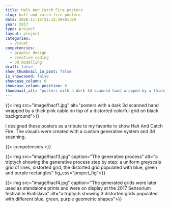 ```yaml
---
title: Halt And Catch Fire posters 
slug: halt-and-catch-fire-posters
date: 2020-11-15T21:12:19+01:00
year: 2017
type: project
layout: project
categories:
  - visual 
competencies:
  - graphic design
  - creative coding
  - 3d modelling
draft: false
show_thumbnail_in_post: false
is_showcased: false
showcase_column: 0
showcase_column_position: 0
thumbnail_alt: "posters with a dark 3d scanned hand wrapped by a thick pink cable on top of a distorted colorful grid on black background"
---
```

{{< img src="image/hacf1.jpg" alt="posters with a dark 3d scanned hand wrapped by a thick pink cable on top of a distorted colorful grid on black background">}}

I designed these posters as a tribute to my favorite tv show Halt And Catch Fire. The visuals were created with a custom generative system and 3d scanning.

{{< competencies >}}

{{< img src="image/hacf3.jpg" caption="The generative process" alt="a triptych showing the generative process step by step: a uniform greyscale grid of lines, distorted grid, the distorted grid populated with blue, green and purple rectangles" fig_css="project_fig">}}

{{< img src="image/hacf4.jpg" caption="The generated grids were later used as standalone prints and were on display at the 2017 Sensorium festival In Bratislava" alt="a triptych showing 3 distorted grids populated with different blue, green, purple geometric shapes">}}

